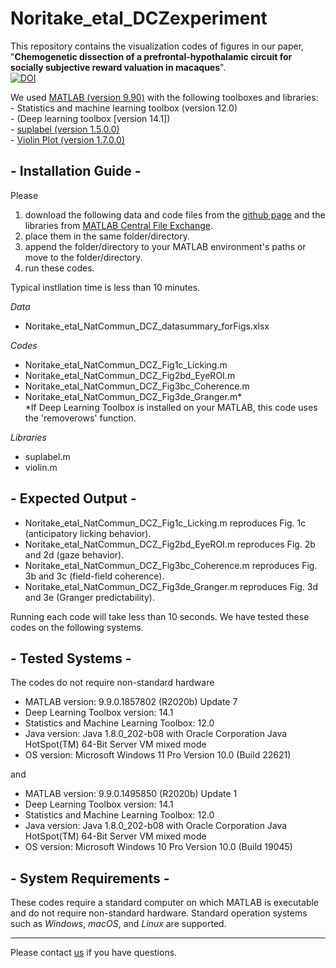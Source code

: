 # Noritake_etal_DCZexperiment
This repository contains the visualization codes of figures in our paper, "**Chemogenetic dissection of a prefrontal-hypothalamic circuit for socially subjective reward valuation in macaques**".  
[![DOI](https://zenodo.org/badge/617736934.svg)](https://zenodo.org/badge/latestdoi/617736934)

We used [MATLAB (version 9.90)][def0] with the following toolboxes and libraries:  
 	- Statistics and machine learning toolbox (version 12.0)  
	- (Deep learning toolbox [version 14.1])  
	- [suplabel (version 1.5.0.0)][def1]   
	- [Violin Plot (version 1.7.0.0)][def2]


## - Installation Guide -
Please  
1. download the following data and code files from the [github page][def3] and the libraries from [MATLAB Central File Exchange][def4]. 
2. place them in the same folder/directory. 
3. append the folder/directory to your MATLAB environment's paths
	or move to the folder/directory.
4. run these codes.  

Typical instllation time is less than 10 minutes.  
 
*Data*  
* Noritake_etal_NatCommun_DCZ_datasummary_forFigs.xlsx  

*Codes*  
* Noritake_etal_NatCommun_DCZ_Fig1c_Licking.m  
* Noritake_etal_NatCommun_DCZ_Fig2bd_EyeROI.m  
* Noritake_etal_NatCommun_DCZ_Fig3bc_Coherence.m  
* Noritake_etal_NatCommun_DCZ_Fig3de_Granger.m*  
	*If Deep Learning Toolbox is installed on your MATLAB, this code uses the 'removerows' function.

*Libraries*  
* suplabel.m  
* violin.m  


## - Expected Output - 
* Noritake_etal_NatCommun_DCZ_Fig1c_Licking.m reproduces Fig. 1c (anticipatory licking behavior).  
* Noritake_etal_NatCommun_DCZ_Fig2bd_EyeROI.m reproduces Fig. 2b and 2d (gaze behavior).  
* Noritake_etal_NatCommun_DCZ_Fig3bc_Coherence.m reproduces Fig. 3b and 3c (field-field coherence).  
* Noritake_etal_NatCommun_DCZ_Fig3de_Granger.m reproduces Fig. 3d and 3e (Granger predictability).  

Running each code will take less than 10 seconds. We have tested these codes on the following systems.  

## - Tested Systems -
The codes do not require non-standard hardware  
- MATLAB version: 9.9.0.1857802 (R2020b) Update 7  
- Deep Learning Toolbox version: 14.1 
- Statistics and Machine Learning Toolbox: 12.0  
- Java version: Java 1.8.0_202-b08 with Oracle Corporation Java HotSpot(TM) 64-Bit Server VM mixed mode  
- OS version: Microsoft Windows 11 Pro Version 10.0 (Build 22621)  

and  
- MATLAB version: 9.9.0.1495850 (R2020b) Update 1  
- Deep Learning Toolbox version: 14.1 
- Statistics and Machine Learning Toolbox: 12.0  
- Java version: Java 1.8.0_202-b08 with Oracle Corporation Java HotSpot(TM) 64-Bit Server VM mixed mode  
- OS version: Microsoft Windows 10 Pro Version 10.0 (Build 19045)  


## - System Requirements -
These codes require a standard computer on which MATLAB is executable and do not require non-standard hardware. Standard operation systems such as *Windows*, *macOS*, and *Linux* are supported.  



 ---
 Please contact [us](<mailto:isodam@nips.ac.jp>) if you have questions.

[def0]: https://mathworks.com/products/matlab.html   
[def1]: https://mathworks.com/matlabcentral/fileexchange/7772-suplabel   
[def2]: https://mathworks.com/matlabcentral/fileexchange/45134-violin-plot
[def3]: https://github.com/AtsushiNoritake/Noritake_etal_DCZexperiment
[def4]: https://mathworks.com/matlabcentral/fileexchange/
